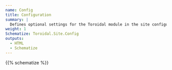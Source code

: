 ```yaml
---
name: Config
title: Configuration
summary: |
  Defines optional settings for the Toroidal module in the site configuration.
weight: 1
Schematize: Toroidal.Site.Config
outputs:
  - HTML
  - Schematize
---
```


{{% schematize %}}
